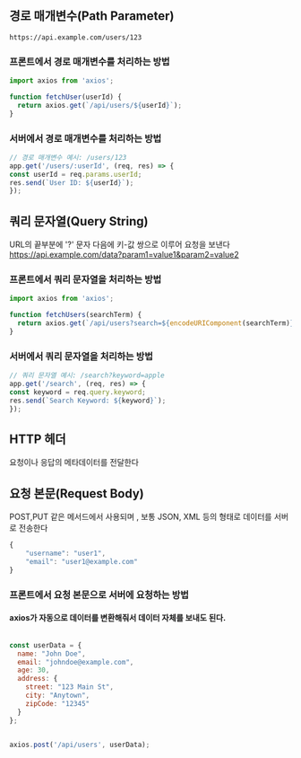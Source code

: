 ## 경로 매개변수(Path Parameter)
	https://api.example.com/users/123

### 프론트에서 경로 매개변수를 처리하는 방법
```js
import axios from 'axios';

function fetchUser(userId) {
  return axios.get(`/api/users/${userId}`);
}

```

### 서버에서 경로 매개변수를 처리하는 방법
```js
// 경로 매개변수 예시: /users/123
app.get('/users/:userId', (req, res) => { 
const userId = req.params.userId;
res.send(`User ID: ${userId}`);
});
```

## 쿼리 문자열(Query String)
URL의 끝부분에 '?' 문자 다음에 키-값 쌍으로 이루어 요청을 보낸다
	https://api.example.com/data?param1=value1&param2=value2


### 프론트에서 쿼리 문자열을 처리하는 방법
```js
import axios from 'axios';

function fetchUsers(searchTerm) {
  return axios.get(`/api/users?search=${encodeURIComponent(searchTerm)}`);
}

```
### 서버에서 쿼리 문자열을 처리하는 방법
```js
// 쿼리 문자열 예시: /search?keyword=apple
app.get('/search', (req, res) => { 
const keyword = req.query.keyword;
res.send(`Search Keyword: ${keyword}`); 
});
```
## HTTP 헤더
요청이나 응답의 메타데이터를 전달한다
## 요청 본문(Request Body)
POST,PUT 같은 메서드에서 사용되며 , 보통 JSON, XML 등의 형태로 데이터를 서버로 전송한다
```js
{
    "username": "user1",
    "email": "user1@example.com"
}

```

### 프론트에서 요청 본문으로 서버에 요청하는 방법

#### axios가 자동으로 데이터를 변환해줘서 데이터 자체를 보내도 된다.

```js

const userData = {
  name: "John Doe",
  email: "johndoe@example.com",
  age: 30,
  address: {
    street: "123 Main St",
    city: "Anytown",
    zipCode: "12345"
  }
};


axios.post('/api/users', userData);


```